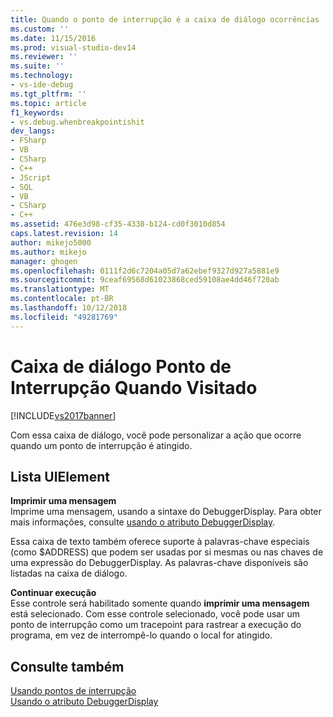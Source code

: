 ```yaml
---
title: Quando o ponto de interrupção é a caixa de diálogo ocorrências | Microsoft Docs
ms.custom: ''
ms.date: 11/15/2016
ms.prod: visual-studio-dev14
ms.reviewer: ''
ms.suite: ''
ms.technology:
- vs-ide-debug
ms.tgt_pltfrm: ''
ms.topic: article
f1_keywords:
- vs.debug.whenbreakpointishit
dev_langs:
- FSharp
- VB
- CSharp
- C++
- JScript
- SQL
- VB
- CSharp
- C++
ms.assetid: 476e3d98-cf35-4338-b124-cd0f3010d854
caps.latest.revision: 14
author: mikejo5000
ms.author: mikejo
manager: ghogen
ms.openlocfilehash: 0111f2d6c7204a05d7a62ebef9327d927a5881e9
ms.sourcegitcommit: 9ceaf69568d61023868ced59108ae4dd46f720ab
ms.translationtype: MT
ms.contentlocale: pt-BR
ms.lasthandoff: 10/12/2018
ms.locfileid: "49281769"
---
```

# <a name="when-breakpoint-is-hit-dialog-box"></a>Caixa de diálogo Ponto de Interrupção Quando Visitado
[!INCLUDE[vs2017banner](../includes/vs2017banner.md)]

Com essa caixa de diálogo, você pode personalizar a ação que ocorre quando um ponto de interrupção é atingido.  
  
## <a name="uielement-list"></a>Lista UIElement  
 **Imprimir uma mensagem**  
 Imprime uma mensagem, usando a sintaxe do DebuggerDisplay. Para obter mais informações, consulte [usando o atributo DebuggerDisplay](../debugger/using-the-debuggerdisplay-attribute.md).  
  
 Essa caixa de texto também oferece suporte à palavras-chave especiais (como $ADDRESS) que podem ser usadas por si mesmas ou nas chaves de uma expressão do DebuggerDisplay. As palavras-chave disponíveis são listadas na caixa de diálogo.  
  
 **Continuar execução**  
 Esse controle será habilitado somente quando **imprimir uma mensagem** está selecionado. Com esse controle selecionado, você pode usar um ponto de interrupção como um tracepoint para rastrear a execução do programa, em vez de interrompê-lo quando o local for atingido.  
  
## <a name="see-also"></a>Consulte também  
 [Usando pontos de interrupção](../debugger/using-breakpoints.md)   
 [Usando o atributo DebuggerDisplay](../debugger/using-the-debuggerdisplay-attribute.md)



